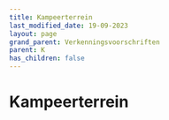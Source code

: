 ```yaml
---
title: Kampeerterrein
last_modified_date: 19-09-2023
layout: page
grand_parent: Verkenningsvoorschriften
parent: K
has_children: false
---
```


Kampeerterrein
==============

